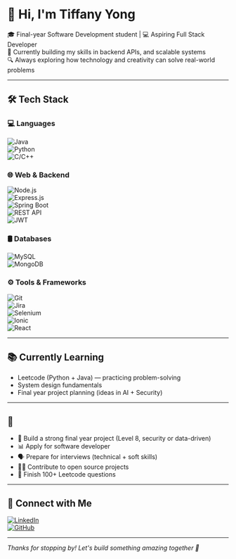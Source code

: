 # 👋 Hi, I'm Tiffany Yong

🎓 Final-year Software Development student | 💻 Aspiring Full Stack Developer  
🌱 Currently building my skills in backend APIs, and scalable systems  
🔍 Always exploring how technology and creativity can solve real-world problems  

---

## 🛠️ Tech Stack

### 💻 Languages  
![Java](https://img.shields.io/badge/Java-ED8B00?style=for-the-badge&logo=java&logoColor=white)  
![Python](https://img.shields.io/badge/Python-3776AB?style=for-the-badge&logo=python&logoColor=white)  
![C/C++](https://img.shields.io/badge/C%2FC%2B%2B-00599C?style=for-the-badge&logo=c%2B%2B&logoColor=white)

### 🌐 Web & Backend  
![Node.js](https://img.shields.io/badge/Node.js-339933?style=for-the-badge&logo=nodedotjs&logoColor=white)  
![Express.js](https://img.shields.io/badge/Express.js-000000?style=for-the-badge&logo=express&logoColor=white)  
![Spring Boot](https://img.shields.io/badge/Spring_Boot-6DB33F?style=for-the-badge&logo=springboot&logoColor=white)  
![REST API](https://img.shields.io/badge/REST_API-FF6F00?style=for-the-badge&logo=fastapi&logoColor=white)  
![JWT](https://img.shields.io/badge/JWT-000000?style=for-the-badge&logo=jsonwebtokens&logoColor=white)

### 🛢️ Databases  
![MySQL](https://img.shields.io/badge/MySQL-005C84?style=for-the-badge&logo=mysql&logoColor=white)  
![MongoDB](https://img.shields.io/badge/MongoDB-4EA94B?style=for-the-badge&logo=mongodb&logoColor=white)

### ⚙️ Tools & Frameworks  
![Git](https://img.shields.io/badge/Git-F05032?style=for-the-badge&logo=git&logoColor=white)  
![Jira](https://img.shields.io/badge/Jira-0052CC?style=for-the-badge&logo=jira&logoColor=white)  
![Selenium](https://img.shields.io/badge/Selenium-43B02A?style=for-the-badge&logo=selenium&logoColor=white)  
![Ionic](https://img.shields.io/badge/Ionic-3880FF?style=for-the-badge&logo=ionic&logoColor=white)  
![React](https://img.shields.io/badge/React-20232A?style=for-the-badge&logo=react&logoColor=61DAFB)

---

## 📚 Currently Learning

- Leetcode (Python + Java) — practicing problem-solving  
- System design fundamentals  
- Final year project planning (ideas in AI + Security)  

---

## 🎯 

- 🧠 Build a strong final year project (Level 8, security or data-driven)
- 📊 Apply for software developer
- 🗣️ Prepare for interviews (technical + soft skills)
- 👩‍💻 Contribute to open source projects
- 🧾 Finish 100+ Leetcode questions

---

## 🔗 Connect with Me

[![LinkedIn](https://img.shields.io/badge/LinkedIn-blue?style=for-the-badge&logo=linkedin&logoColor=white)](https://www.linkedin.com/in/your-link-here/)  
[![GitHub](https://img.shields.io/badge/GitHub-100000?style=for-the-badge&logo=github&logoColor=white)](https://github.com/TiffanyYongNgikChee)

---

*Thanks for stopping by! Let's build something amazing together 🚀*
